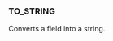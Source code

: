<!--
This is generated by ESQL's AbstractFunctionTestCase. Do no edit it. See ../README.md for how to regenerate it.
-->

### TO_STRING
Converts a field into a string.

